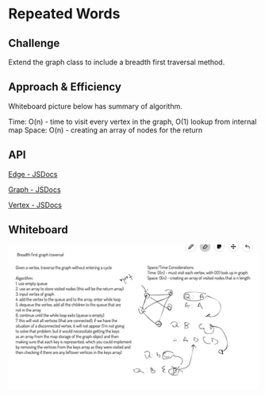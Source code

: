 # Repeated Words

## Challenge
Extend the graph class to include a breadth first traversal method.

## Approach & Efficiency
Whiteboard picture below has summary of algorithm.

Time: O(n) - time to visit every vertex in the graph, O(1) lookup from internal map
Space: O(n) - creating an array of nodes for the return

## API
[Edge - JSDocs](https://annethor.github.io/data-structures-and-algorithms/out/edge.js.html)

[Graph - JSDocs](https://annethor.github.io/data-structures-and-algorithms/out/graph.js.html)

[Vertex - JSDocs](https://annethor.github.io/data-structures-and-algorithms/out/vertex.js.html)

## Whiteboard

![Whiteboard](./bfGraph.png)
